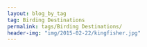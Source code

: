 ```yaml
---
layout: blog_by_tag
tag: Birding Destinations
permalink: tags/Birding Destinations/
header-img: "img/2015-02-22/kingfisher.jpg"
---
```


